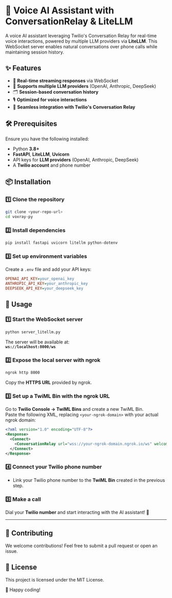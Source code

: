 


# 🚀 Voice AI Assistant with ConversationRelay & LiteLLM

A voice AI assistant leveraging Twilio's Conversation Relay for real-time voice interactions, powered by multiple LLM providers via **LiteLLM**. This WebSocket server enables natural conversations over phone calls while maintaining session history.

## ✨ Features

- 🔄 **Real-time streaming responses** via WebSocket  
- 🤖 **Supports multiple LLM providers** (OpenAI, Anthropic, DeepSeek)  
- 🗂️ **Session-based conversation history**  
- 🎙️ **Optimized for voice interactions**  
- 🔌 **Seamless integration with Twilio's Conversation Relay**  

## 🛠️ Prerequisites

Ensure you have the following installed:

- Python **3.8+**
- **FastAPI**, **LiteLLM**, **Uvicorn**
- API keys for **LLM providers** (OpenAI, Anthropic, DeepSeek)
- A **Twilio account** and phone number

## 📦 Installation

### 1️⃣ Clone the repository  
```sh
git clone <your-repo-url>
cd voxray-py
```

### 2️⃣ Install dependencies  
```sh
pip install fastapi uvicorn litellm python-dotenv
```

### 3️⃣ Set up environment variables  
Create a `.env` file and add your API keys:  
```ini
OPENAI_API_KEY=your_openai_key
ANTHROPIC_API_KEY=your_anthropic_key
DEEPSEEK_API_KEY=your_deepseek_key
```

## 🚀 Usage

### 1️⃣ Start the WebSocket server  
```sh
python server_litellm.py
```
The server will be available at:  
**`ws://localhost:8000/ws`**

### 2️⃣ Expose the local server with ngrok  
```sh
ngrok http 8000
```
Copy the **HTTPS URL** provided by ngrok.

### 3️⃣ Set up a TwiML Bin with the ngrok URL  
Go to **Twilio Console → TwiML Bins** and create a new TwiML Bin.  
Paste the following XML, replacing `<your-ngrok-domain>` with your actual ngrok domain:

```xml
<?xml version="1.0" encoding="UTF-8"?>
<Response>
  <Connect>
    <ConversationRelay url="wss://your-ngrok-domain.ngrok.io/ws" welcomeGreeting="Welcome message" />
  </Connect>
</Response>
```

### 4️⃣ Connect your Twilio phone number  
- Link your Twilio phone number to the **TwiML Bin** created in the previous step.

### 5️⃣ Make a call  
Dial your **Twilio number** and start interacting with the AI assistant! 🎉

---

## 🤝 Contributing  
We welcome contributions! Feel free to submit a pull request or open an issue.

## 📄 License  
This project is licensed under the MIT License.  

🚀 Happy coding!  

